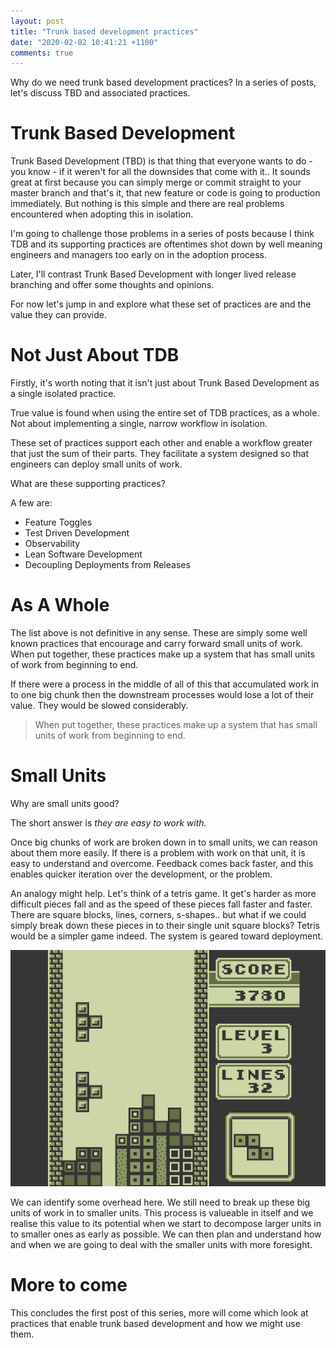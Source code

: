```yaml
---
layout: post
title: "Trunk based development practices"
date: "2020-02-02 10:41:21 +1100"
comments: true
---
```


Why do we need trunk based development practices? In a series of posts, let's
discuss TBD and associated practices.

# Trunk Based Development

Trunk Based Development (TBD) is that thing that everyone wants to do - you
know - if it weren't for all the downsides that come with it.. It sounds great
at first because you can simply merge or commit straight to your master branch
and that's it, that new feature or code is going to production immediately. But
nothing is this simple and there are real problems encountered when adopting
this in isolation.

I'm going to challenge those problems in a series of posts because I think TDB
and its supporting practices are oftentimes shot down by well meaning engineers
and managers too early on in the adoption process.

Later, I'll contrast Trunk Based Development with longer lived release branching
and offer some thoughts and opinions.

For now let's jump in and explore what these set of practices are and the value
they can provide.

# Not Just About TDB

Firstly, it's worth noting that it isn't just about Trunk Based Development as a
single isolated practice.

True value is found when using the entire set of TDB practices, as a whole. Not
about implementing a single, narrow workflow in isolation.

These set of practices support each other and enable a workflow greater that
just the sum of their parts. They facilitate a system designed so that engineers
can deploy small units of work.

What are these supporting practices?

A few are:

- Feature Toggles
- Test Driven Development
- Observability
- Lean Software Development
- Decoupling Deployments from Releases

# As A Whole

The list above is not definitive in any sense. These are simply some well known
practices that encourage and carry forward small units of work. When put
together, these practices make up a system that has small units of work from
beginning to end.

If there were a process in the middle of all of this that accumulated work in to
one big chunk then the downstream processes would lose a lot of their value.
They would be slowed considerably.

> When put together, these practices make up a system that has small units of
> work from beginning to end.

# Small Units

Why are small units good?

The short answer is _they are easy to work with._

Once big chunks of work are broken down in to small units, we can reason about
them more easily. If there is a problem with work on that unit, it is easy to
understand and overcome. Feedback comes back faster, and this enables quicker
iteration over the development, or the problem.

An analogy might help. Let's think of a tetris game. It get's harder as more
difficult pieces fall and as the speed of these pieces fall faster and faster.
There are square blocks, lines, corners, s-shapes.. but what if we could simply
break down these pieces in to their single unit square blocks?
Tetris would be a simpler game indeed. The system is geared toward deployment.

![tetris](/assets/posts/1_tetris.jpeg)

We can identify some overhead here. We still need to break up these big units of
work in to smaller units. This process is valueable in itself and we realise
this value to its potential when we start to decompose larger units in to
smaller ones as early as possible. We can then plan and understand how and when
we are going to deal with the smaller units with more foresight.

# More to come

This concludes the first post of this series, more will come which look at
practices that enable trunk based development and how we might use them.
